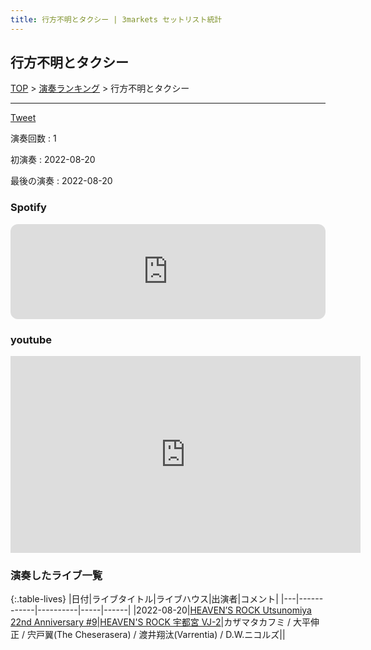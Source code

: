 ```yaml
---
title: 行方不明とタクシー | 3markets セットリスト統計
---
```

## 行方不明とタクシー


[TOP](/setlist/) > [演奏ランキング](songs.html) > 行方不明とタクシー

___

<a href="https://twitter.com/share?ref_src=twsrc%5Etfw" data-text="3markets[ ]セットリスト > 行方不明とタクシー" class="twitter-share-button" data-via="3markets" data-hashtags="3markets" data-related="3markets" data-show-count="false">Tweet</a>

演奏回数
: 1

初演奏
: 2022-08-20

最後の演奏
: 2022-08-20





### Spotify
<iframe style="border-radius:12px" src="https://open.spotify.com/embed/track/6OlKSgrNyXiawjjvpaHY1t?utm_source=generator" width="100%" height="152" frameBorder="0" allowfullscreen="" allow="autoplay; clipboard-write; encrypted-media; fullscreen; picture-in-picture" loading="lazy"></iframe>





### youtube
<iframe width="560" height="315" src="https://www.youtube.com/embed/8ZkeKogNA78" title="YouTube video player" frameborder="0" allow="accelerometer; autoplay; clipboard-write; encrypted-media; gyroscope; picture-in-picture; web-share" allowfullscreen></iframe>



### 演奏したライブ一覧

{:.table-lives}
|日付|ライブタイトル|ライブハウス|出演者|コメント|
|---|------------|----------|-----|------|
|<span class="nowrap">2022-08-20</span>|[HEAVEN’S ROCK Utsunomiya 22nd Anniversary #9](live032.html)|[HEAVEN'S ROCK 宇都宮 VJ-2](livehouse027.html)|カザマタカフミ / 大平伸正 / 宍戸翼(The Cheserasera) / 渡井翔汰(Varrentia) / D.W.ニコルズ||



<script async src="https://platform.twitter.com/widgets.js" charset="utf-8"></script>